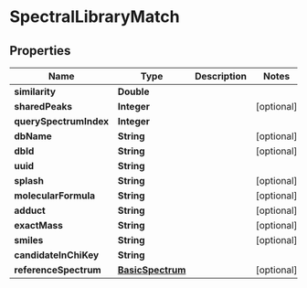 

# SpectralLibraryMatch



## Properties

| Name | Type | Description | Notes |
|------------ | ------------- | ------------- | -------------|
|**similarity** | **Double** |  |  |
|**sharedPeaks** | **Integer** |  |  [optional] |
|**querySpectrumIndex** | **Integer** |  |  |
|**dbName** | **String** |  |  [optional] |
|**dbId** | **String** |  |  [optional] |
|**uuid** | **String** |  |  |
|**splash** | **String** |  |  [optional] |
|**molecularFormula** | **String** |  |  [optional] |
|**adduct** | **String** |  |  [optional] |
|**exactMass** | **String** |  |  [optional] |
|**smiles** | **String** |  |  [optional] |
|**candidateInChiKey** | **String** |  |  |
|**referenceSpectrum** | [**BasicSpectrum**](BasicSpectrum.md) |  |  [optional] |



